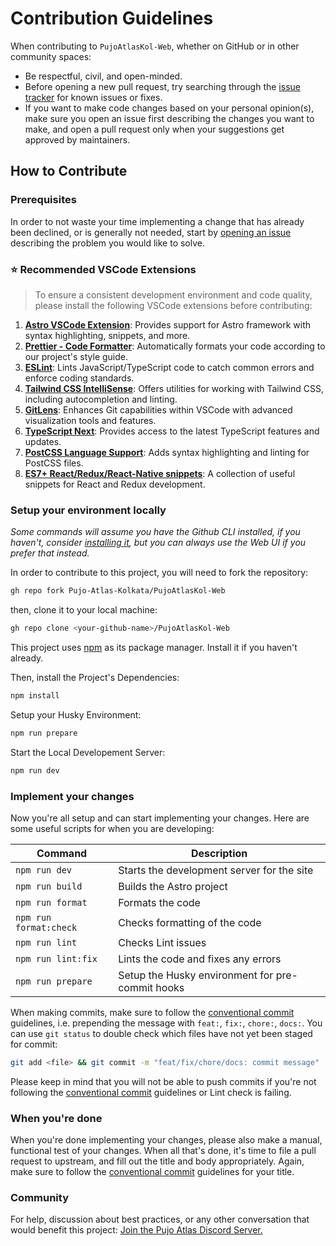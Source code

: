 # Contribution Guidelines

When contributing to `PujoAtlasKol-Web`, whether on GitHub or in other community spaces:

- Be respectful, civil, and open-minded.
- Before opening a new pull request, try searching through the [issue tracker](https://github.com/Pujo-Atlas-Kolkata/PujoAtlasKol-Web/issues) for known issues or fixes.
- If you want to make code changes based on your personal opinion(s), make sure you open an issue first describing the changes you want to make, and open a pull request only when your suggestions get approved by maintainers.

## How to Contribute

### Prerequisites

In order to not waste your time implementing a change that has already been declined, or is generally not needed, start by [opening an issue](https://github.com/Pujo-Atlas-Kolkata/PujoAtlasKol-Web/issues/new) describing the problem you would like to solve.

### ⭐ Recommended VSCode Extensions

> To ensure a consistent development environment and code quality, please install the following VSCode extensions before contributing:

1. **[Astro VSCode Extension](https://marketplace.visualstudio.com/items?itemName=astro-build.astro-vscode)**: Provides support for Astro framework with syntax highlighting, snippets, and more.
2. **[Prettier - Code Formatter](https://marketplace.visualstudio.com/items?itemName=esbenp.prettier-vscode)**: Automatically formats your code according to our project's style guide.
3. **[ESLint](https://marketplace.visualstudio.com/items?itemName=dbaeumer.vscode-eslint)**: Lints JavaScript/TypeScript code to catch common errors and enforce coding standards.
4. **[Tailwind CSS IntelliSense](https://marketplace.visualstudio.com/items?itemName=bradlc.vscode-tailwindcss)**: Offers utilities for working with Tailwind CSS, including autocompletion and linting.
5. **[GitLens](https://marketplace.visualstudio.com/items?itemName=eamodio.gitlens)**: Enhances Git capabilities within VSCode with advanced visualization tools and features.
6. **[TypeScript Next](https://marketplace.visualstudio.com/items?itemName=ms-vscode.vscode-typescript-next)**: Provides access to the latest TypeScript features and updates.
7. **[PostCSS Language Support](https://marketplace.visualstudio.com/items?itemName=csstools.postcss)**: Adds syntax highlighting and linting for PostCSS files.
8. **[ES7+ React/Redux/React-Native snippets](https://marketplace.visualstudio.com/items?itemName=dsznajder.es7-react-js-snippets)**: A collection of useful snippets for React and Redux development.

### Setup your environment locally

_Some commands will assume you have the Github CLI installed, if you haven't, consider [installing it](https://github.com/cli/cli#installation), but you can always use the Web UI if you prefer that instead._

In order to contribute to this project, you will need to fork the repository:

```bash
gh repo fork Pujo-Atlas-Kolkata/PujoAtlasKol-Web
```

then, clone it to your local machine:

```bash
gh repo clone <your-github-name>/PujoAtlasKol-Web
```

This project uses [npm](https://www.npmjs.com/) as its package manager. Install it if you haven't already.

Then, install the Project's Dependencies:

```bash
npm install
```

Setup your Husky Environment:

```bash
npm run prepare
```

Start the Local Developement Server:

```bash
npm run dev
```

### Implement your changes

Now you're all setup and can start implementing your changes. Here are some useful scripts for when you are developing:

| Command                | Description                                      |
| ---------------------- | ------------------------------------------------ |
| `npm run dev`          | Starts the development server for the site       |
| `npm run build`        | Builds the Astro project                         |
| `npm run format`       | Formats the code                                 |
| `npm run format:check` | Checks formatting of the code                    |
| `npm run lint`         | Checks Lint issues                               |
| `npm run lint:fix`     | Lints the code and fixes any errors              |
| `npm run prepare`      | Setup the Husky environment for pre-commit hooks |

When making commits, make sure to follow the [conventional commit](https://www.conventionalcommits.org/en/v1.0.0/) guidelines, i.e. prepending the message with `feat:`, `fix:`, `chore:`, `docs:`. You can use `git status` to double check which files have not yet been staged for commit:

```bash
git add <file> && git commit -m "feat/fix/chore/docs: commit message"
```

Please keep in mind that you will not be able to push commits if you're not following the [conventional commit](https://www.conventionalcommits.org/en/v1.0.0/) guidelines or Lint check is failing.

### When you're done

When you're done implementing your changes, please also make a manual, functional test of your changes. When all that's done, it's time to file a pull request to upstream, and fill out the title and body appropriately. Again, make sure to follow the [conventional commit](https://www.conventionalcommits.org/en/v1.0.0/) guidelines for your title.

### Community

For help, discussion about best practices, or any other conversation that would benefit this project: [Join the Pujo Atlas Discord Server.](https://discord.com/invite/xxSXWYf6d4)
